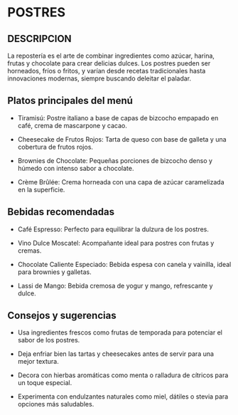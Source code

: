 # POSTRES

## DESCRIPCION
La repostería es el arte de combinar ingredientes como azúcar, harina, frutas y chocolate para crear delicias dulces. Los postres pueden ser horneados, fríos o fritos, y varían desde recetas tradicionales hasta innovaciones modernas, siempre buscando deleitar el paladar.

## Platos principales del menú

- Tiramisú: Postre italiano a base de capas de bizcocho empapado en café, crema de mascarpone y cacao.

- Cheesecake de Frutos Rojos: Tarta de queso con base de galleta y una cobertura de frutos rojos.

- Brownies de Chocolate: Pequeñas porciones de bizcocho denso y húmedo con intenso sabor a chocolate.

- Crème Brûlée: Crema horneada con una capa de azúcar caramelizada en la superficie.

## Bebidas recomendadas

- Café Espresso: Perfecto para equilibrar la dulzura de los postres.

- Vino Dulce Moscatel: Acompañante ideal para postres con frutas y cremas.

- Chocolate Caliente Especiado: Bebida espesa con canela y vainilla, ideal para brownies y galletas.

- Lassi de Mango: Bebida cremosa de yogur y mango, refrescante y dulce.

## Consejos y sugerencias

- Usa ingredientes frescos como frutas de temporada para potenciar el sabor de los postres.

- Deja enfriar bien las tartas y cheesecakes antes de servir para una mejor textura.

- Decora con hierbas aromáticas como menta o ralladura de cítricos para un toque especial.

- Experimenta con endulzantes naturales como miel, dátiles o stevia para opciones más saludables.








